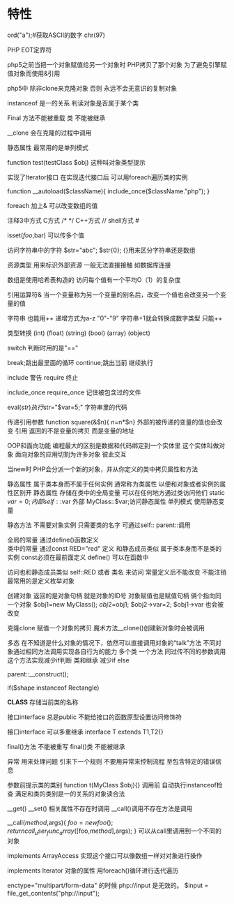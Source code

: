 # 特性

ord("a");#获取ASCII的数字
chr(97) 

PHP EOT定界符 

php5之前当把一个对象赋值给另一个对象时 PHP拷贝了那个对象 为了避免引擎赋值对象而使用&引用

php5中 除非clone来克隆对象 否则 永远不会无意识的复制对象

instanceof 是一的关系 判读对象是否属于某个类

Final 方法不能被重载 类 不能被继承

__clone 会在克隆的过程中调用

静态属性 最常用的是单列模式

function test(testClass $obj) 这种叫对象类型提示

实现了Iterator接口 在实现迭代接口后 可以用foreach遍历类的实例

function __autoload($className){
  include_once($className."php");
}

foreach 加上& 可以改变数组的值

注释3中方式
C方式  /*  */
C++方式 //
shell方式 #

isset($foo,$bar) 可以传多个值 

访问字符串中的字符 $str="abc"; $str{0}; {}用来区分字符串还是数组

资源类型 用来标识外部资源 一般无法直接接触 如数据库连接

数组是使用哈希表构造的 访问每个值有一个平均O（1）的复杂度

引用运算符& 当一个变量称为另一个变量的别名后，改变一个值也会改变另一个变量的值

字符串 也能用++ 递增方式为a-z "0"-"9"
字符串+1就会转换成数字类型 只能++

类型转换 (int) (float) (string) (bool) (array) (object)

switch 判断时用的是"=="

break;跳出最里面的循环 
continue;跳出当前 继续执行

include 警告
require 终止

include_once require_once 记住被包含过的文件

eval($str)  执行$str="$var=5;" 字符串里的代码

传递引用参数 function square(&$n){ $n=$n*$n} 外部的被传递的变量的值也会改变
引用 返回的不是变量的拷贝 而是变量的地址

OOP和面向功能 编程最大的区别是数据和代码绑定到一个实体里 这个实体叫做对象
面向对象的应用切割为许多对象 彼此交互

当new时 PHP会分派一个新的对象，并从你定义的类中拷贝属性和方法

静态属性 属于类本身而不属于任何实例  通常称为类属性 以便和对象或者实例的属性区别开
静态属性 存储在类中的全局变量 可以在任何地方通过类访问他们
static $var=0;内部self::$var 外部 MyClass::$var;访问静态属性
单列模式 使用静态变量

静态方法 不需要对象实例 只需要类的名字 可通过self:: parent::调用

全局的常量 通过define()函数定义   
类中的常量 通过const RED="red" 定义 和静态成员类似 属于类本身而不是类的实例 
const必须在最前面定义 define() 可以在函数中

访问也和静态成员类似 self::RED  或者 类名 来访问
常量定义后不能改变 不能注销 最常用的是定义枚举对象 

创建对象 返回的是对象句柄 就是对象的ID号  对象赋值也是赋值句柄  俩个指向同一个对象
$obj1=new MyClass(); $obj2=$obj1; $obj2->var=2; $obj1->var 也会被改变

克隆clone 赋值一个对象的拷贝  魔术方法__clone()创建新对象时会被调用

多态 在不知道是什么对象的情况下，依然可以直接调用对象的“talk”方法 
不同对象通过相同方法调用实现各自行为的能力
多个类 一个方法 同过传不同的参数调用这个方法实现减少if判断
类和继承 减少if else 


parent::__construct();

if($shape instanceof Rectangle)

__CLASS__ 存储当前类的名称

接口interface 总是public 不能给接口的函数原型设置访问修饰符

接口interface 可以多重继承 interface T extends T1,T2{}

final()方法 不能被重写
final()类   不能被继承

异常 用来处理问题 引来下一个规则
不要用异常来控制流程
至包含特定的错误信息

参数前提示类的类别 function t(MyClass $obj){} 
调用前 自动执行instanceof检查 满足和类的类别是一的关系的对象读合法

__get()
__set()
相关属性不存在时调用
__call()调用不存在方法是调用

__call($method,$args){
      $foo=new foo();
      return call_user_func_array([$foo,$method],$args);
}
可以从call里调用到一个不同的对象

implements ArrayAccess 实现这个接口可以像数组一样对对象进行操作


implements Iterator 对象的属性 用foreach()循环进行迭代遍历

enctype="multipart/form-data" 的时候 php://input 是无效的。
$input = file_get_contents("php://input");





























